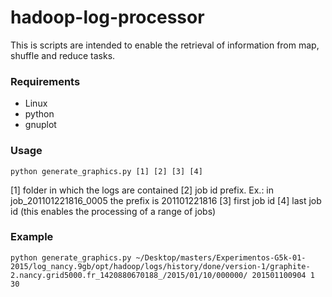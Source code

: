 # hadoop-log-processor

This is scripts are intended to enable the retrieval of information from map, shuffle and reduce tasks.

### Requirements
* Linux
* python
* gnuplot

### Usage
```
python generate_graphics.py [1] [2] [3] [4]
```
[1] folder in which the logs are contained
[2] job id prefix. Ex.: in job_201101221816_0005 the prefix is 201101221816
[3] first job id
[4] last job id (this enables the processing of a range of jobs)

### Example
```
python generate_graphics.py ~/Desktop/masters/Experimentos-G5k-01-2015/log_nancy.9gb/opt/hadoop/logs/history/done/version-1/graphite-2.nancy.grid5000.fr_1420880670188_/2015/01/10/000000/ 201501100904 1 30
```